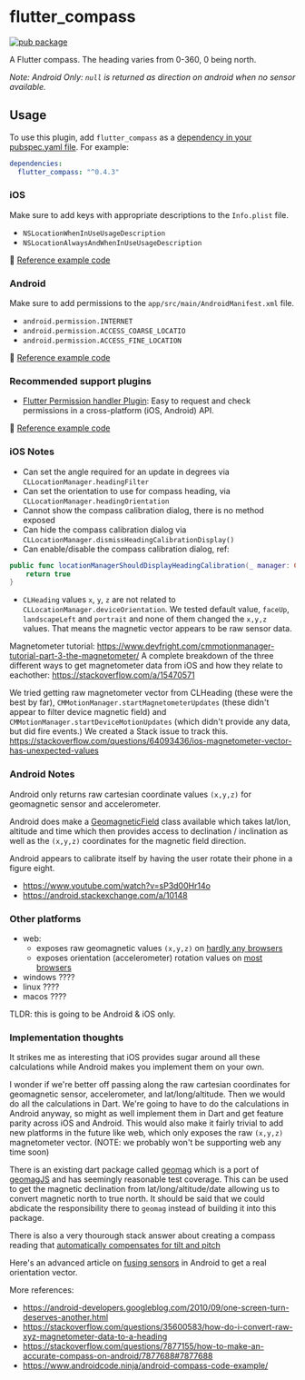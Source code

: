# flutter_compass

[![pub package](https://img.shields.io/pub/v/flutter_compass.svg)](https://pub.dartlang.org/packages/flutter_compass)

A Flutter compass. The heading varies from 0-360, 0 being north.

_Note:_
_Android Only: `null` is returned as direction on android when no sensor available._

## Usage

To use this plugin, add `flutter_compass` as a [dependency in your pubspec.yaml file](https://flutter.io/platform-plugins/). For example:

```yaml
dependencies:
  flutter_compass: "^0.4.3"
```

### iOS

Make sure to add keys with appropriate descriptions to the `Info.plist` file.

- `NSLocationWhenInUseUsageDescription`
- `NSLocationAlwaysAndWhenInUseUsageDescription`

:memo: [Reference example code](https://github.com/hemanthrajv/flutter_compass/blob/89dccd39a32af970322b237e574d2e6fa3454568/example/ios/Runner/Info.plist#L27-L30)

### Android

Make sure to add permissions to the `app/src/main/AndroidManifest.xml` file.

- `android.permission.INTERNET`
- `android.permission.ACCESS_COARSE_LOCATIO`
- `android.permission.ACCESS_FINE_LOCATION`

:memo: [Reference example code](https://github.com/hemanthrajv/flutter_compass/blob/89dccd39a32af970322b237e574d2e6fa3454568/example/android/app/src/main/AndroidManifest.xml#L4-L10)

### Recommended support plugins

- [Flutter Permission handler Plugin](https://github.com/Baseflow/flutter-permission-handler): Easy to request and check permissions in a cross-platform (iOS, Android) API.

:memo: [Reference example code](https://github.com/hemanthrajv/flutter_compass/blob/89dccd39a32af970322b237e574d2e6fa3454568/example/pubspec.yaml#L12)

### iOS Notes

- Can set the angle required for an update in degrees via `CLLocationManager.headingFilter`
- Can set the orientation to use for compass heading, via `CLLocationManager.headingOrientation`
- Cannot show the compass calibration dialog, there is no method exposed
- Can hide the compass calibration dialog via `CLLocationManager.dismissHeadingCalibrationDisplay()`
- Can enable/disable the compass calibration dialog, ref:

```swift
public func locationManagerShouldDisplayHeadingCalibration(_ manager: CLLocationManager) -> Bool {
    return true
}
```

- `CLHeading` values `x`, `y`, `z` are not related to `CLLocationManager.deviceOrientation`. We tested default value, `faceUp`, `landscapeLeft` and `portrait` and none of them changed the `x,y,z` values. That means the magnetic vector appears to be raw sensor data.

Magnetometer tutorial: https://www.devfright.com/cmmotionmanager-tutorial-part-3-the-magnetometer/
A complete breakdown of the three different ways to get magnetometer data from iOS and how they relate to eachother: https://stackoverflow.com/a/15470571


We tried getting raw magnetometer vector from CLHeading (these were the best by far), `CMMotionManager.startMagnetometerUpdates` (these didn't appear to filter device magnetic field) and `CMMotionManager.startDeviceMotionUpdates` (which didn't provide any data, but did fire events.) We created a Stack issue to track this. https://stackoverflow.com/questions/64093436/ios-magnetometer-vector-has-unexpected-values

### Android Notes

Android only returns raw cartesian coordinate values `(x,y,z)` for geomagnetic sensor and accelerometer.

Android does make a [GeomagneticField](<https://developer.android.com/reference/android/hardware/GeomagneticField#getDeclination()>) class available which takes lat/lon, altitude and time which then provides access to declination / inclination as well as the `(x,y,z)` coordinates for the magnetic field direction.

Android appears to calibrate itself by having the user rotate their phone in a figure eight.

- https://www.youtube.com/watch?v=sP3d00Hr14o
- https://android.stackexchange.com/a/10148

### Other platforms

- web: 
  - exposes raw geomagnetic values `(x,y,z)` on [hardly any browsers](https://developer.mozilla.org/en-US/docs/Web/API/Magnetometer)
  - exposes orientation (accelerometer) rotation values on [most browsers](https://developer.mozilla.org/en-US/docs/Web/API/Detecting_device_orientation)
- windows ????
- linux ????
- macos ????

TLDR: this is going to be Android & iOS only.

### Implementation thoughts

It strikes me as interesting that iOS provides sugar around all these calculations while Android makes you implement them on your own.

I wonder if we're better off passing along the raw cartesian coordinates for geomagnetic sensor, accelerometer, and lat/long/altitude. Then we would do all the calculations in Dart. We're going to have to do the calculations in Android anyway, so might as well implement them in Dart and get feature parity across iOS and Android. This would also make it fairly trivial to add new platforms in the future like web, which only exposes the raw `(x,y,z)` magnetometer vector. (NOTE: we probably won't be supporting web any time soon)

There is an existing dart package called [geomag](https://pub.dev/packages/geomag) which is a port of [geomagJS](https://github.com/cmweiss/geomagJS) and has seemingly reasonable test coverage. This can be used to get the magnetic declination from lat/long/altitude/date allowing us to convert magnetic north to true north. It should be said that we could abdicate the responsibility there to `geomag` instead of building it into this package.

There is also a very thourough stack answer about creating a compass reading that [automatically compensates for tilt and pitch](https://stackoverflow.com/questions/16317599/android-compass-that-can-compensate-for-tilt-and-pitch/16386066#16386066)

Here's an advanced article on [fusing sensors](http://plaw.info/articles/sensorfusion/) in Android to get a real orientation vector.

More references:
  - https://android-developers.googleblog.com/2010/09/one-screen-turn-deserves-another.html
  - https://stackoverflow.com/questions/35600583/how-do-i-convert-raw-xyz-magnetometer-data-to-a-heading
  - https://stackoverflow.com/questions/7877155/how-to-make-an-accurate-compass-on-android/7877688#7877688
  - https://www.androidcode.ninja/android-compass-code-example/